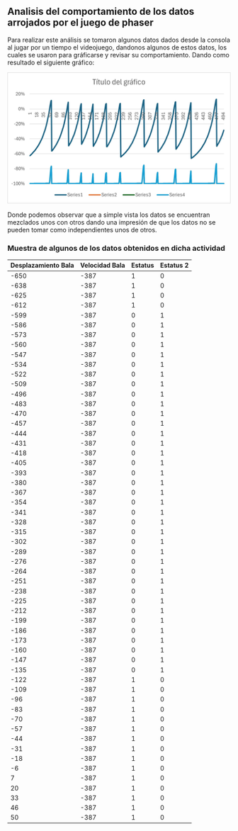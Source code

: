 ## Analisis del comportamiento de los datos arrojados por el juego de phaser
Para realizar este análisis se tomaron algunos datos dados desde la consola al jugar por un tiempo el videojuego, dandonos algunos de estos datos, los cuales se usaron para gráficarse y revisar su comportamiento.
Dando como resultado el siguiente gráfico:

![Gráfica de Datos](./Imagenes/analisis_datos.jpg)

Donde podemos observar que a simple vista los datos se encuentran mezclados unos con otros dando una impresión de que los datos no se pueden tomar como independientes unos de otros.

### Muestra de algunos de los datos obtenidos en dicha actividad

| Desplazamiento Bala | Velocidad Bala | Estatus | Estatus 2 |
|----------------------|----------------|---------|-----------|
| -650                 | -387           | 1       | 0         |
| -638                 | -387           | 1       | 0         |
| -625                 | -387           | 1       | 0         |
| -612                 | -387           | 1       | 0         |
| -599                 | -387           | 0       | 1         |
| -586                 | -387           | 0       | 1         |
| -573                 | -387           | 0       | 1         |
| -560                 | -387           | 0       | 1         |
| -547                 | -387           | 0       | 1         |
| -534                 | -387           | 0       | 1         |
| -522                 | -387           | 0       | 1         |
| -509                 | -387           | 0       | 1         |
| -496                 | -387           | 0       | 1         |
| -483                 | -387           | 0       | 1         |
| -470                 | -387           | 0       | 1         |
| -457                 | -387           | 0       | 1         |
| -444                 | -387           | 0       | 1         |
| -431                 | -387           | 0       | 1         |
| -418                 | -387           | 0       | 1         |
| -405                 | -387           | 0       | 1         |
| -393                 | -387           | 0       | 1         |
| -380                 | -387           | 0       | 1         |
| -367                 | -387           | 0       | 1         |
| -354                 | -387           | 0       | 1         |
| -341                 | -387           | 0       | 1         |
| -328                 | -387           | 0       | 1         |
| -315                 | -387           | 0       | 1         |
| -302                 | -387           | 0       | 1         |
| -289                 | -387           | 0       | 1         |
| -276                 | -387           | 0       | 1         |
| -264                 | -387           | 0       | 1         |
| -251                 | -387           | 0       | 1         |
| -238                 | -387           | 0       | 1         |
| -225                 | -387           | 0       | 1         |
| -212                 | -387           | 0       | 1         |
| -199                 | -387           | 0       | 1         |
| -186                 | -387           | 0       | 1         |
| -173                 | -387           | 0       | 1         |
| -160                 | -387           | 0       | 1         |
| -147                 | -387           | 0       | 1         |
| -135                 | -387           | 0       | 1         |
| -122                 | -387           | 1       | 0         |
| -109                 | -387           | 1       | 0         |
| -96                  | -387           | 1       | 0         |
| -83                  | -387           | 1       | 0         |
| -70                  | -387           | 1       | 0         |
| -57                  | -387           | 1       | 0         |
| -44                  | -387           | 1       | 0         |
| -31                  | -387           | 1       | 0         |
| -18                  | -387           | 1       | 0         |
| -6                   | -387           | 1       | 0         |
| 7                    | -387           | 1       | 0         |
| 20                   | -387           | 1       | 0         |
| 33                   | -387           | 1       | 0         |
| 46                   | -387           | 1       | 0         |
| 50                   | -387           | 1       | 0         |
